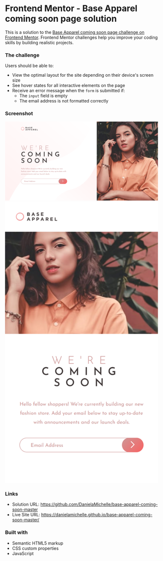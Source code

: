 # Frontend Mentor - Base Apparel coming soon page solution

This is a solution to the [Base Apparel coming soon page challenge on Frontend Mentor](https://www.frontendmentor.io/challenges/base-apparel-coming-soon-page-5d46b47f8db8a7063f9331a0). Frontend Mentor challenges help you improve your coding skills by building realistic projects. 

### The challenge

Users should be able to:

- View the optimal layout for the site depending on their device's screen size
- See hover states for all interactive elements on the page
- Receive an error message when the `form` is submitted if:
  - The `input` field is empty
  - The email address is not formatted correctly

### Screenshot

![](./screenshot/desktop.png)
![](./screenshot/mobile.png)

### Links

- Solution URL: https://github.com/DanielaMichelle/base-apparel-coming-soon-master
- Live Site URL: https://danielamichelle.github.io/base-apparel-coming-soon-master/

### Built with

- Semantic HTML5 markup
- CSS custom properties
- JavaScript